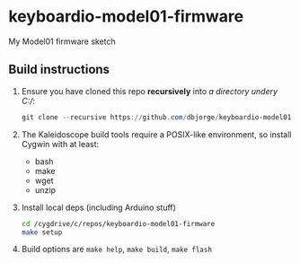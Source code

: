 # keyboardio-model01-firmware
My Model01 firmware sketch

## Build instructions
1. Ensure you have cloned this repo **recursively** into *a directory undery C:/*:
    ```powershell
    git clone --recursive https://github.com/dbjorge/keyboardio-model01-firmware
    ```
    
1. The Kaleidoscope build tools require a POSIX-like environment, so install Cygwin with at least:
    * bash
    * make
    * wget
    * unzip
1. Install local deps (including Arduino stuff)
    ```bash
    cd /cygdrive/c/repos/keyboardio-model01-firmware
    make setup
    ```
1. Build options are `make help`, `make build`, `make flash`
